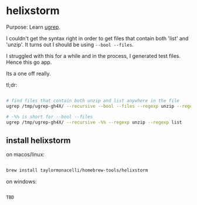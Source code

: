 # helixstorm

Purpose:
Learn [ugrep](https://ugrep.com/).

I couldn't get the syntax right in order to get files that contain both 'list' and 'unzip'.  It turns out I should be using `--bool --files`.

I struggled with this for a while and in the process, I generated test files.  Hence this go app.

Its a one off really.

tl;dr:



```bash

# find files that contain both unzip and list anywhere in the file
ugrep /tmp/ugrep-gh4X/ --recursive --bool --files --regexp unzip --regexp list 

# -%% is short for --bool --files
ugrep /tmp/ugrep-gh4X/ --recursive -%% --regexp unzip --regexp list 

```


## install helixstorm

on macos/linux:
```bash

brew install taylormonacelli/homebrew-tools/helixstorm

```


on windows:

```powershell

TBD

```
